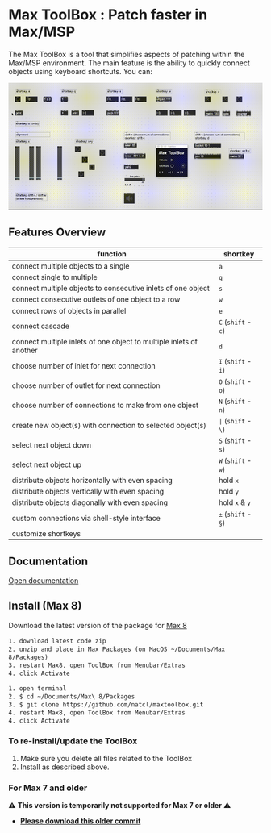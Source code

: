 # Max ToolBox : Patch faster in Max/MSP

The Max ToolBox is a tool that simplifies aspects of patching within the Max/MSP environment. The main feature is the ability to quickly connect objects using keyboard shortcuts. You can:

![](media/maxtoolbox-overview.gif)

## Features Overview

| function | shortkey |
| - | - |
| connect multiple objects to a single | `a` |
| connect single to multiple | `q` |
| connect multiple objects to consecutive inlets of one object | `s` |
| connect consecutive outlets of one object to a row | `w` |
| connect rows of objects in parallel | `e` |
| connect cascade | `C` (`shift` - `c`) |
| connect multiple inlets of one object to multiple inlets of another | `d` |
| choose number of inlet for next connection | `I` (`shift` - `i`) |
| choose number of outlet for next connection | `O` (`shift` - `o`) |
| choose number of connections to make from one object | `N` (`shift` - `n`) |
| create new object(s) with connection to selected object(s) | `\|` (`shift` - `\`) |
| select next object down | `S` (`shift` - `s`) |
| select next object up | `W` (`shift` - `w`) |
| distribute objects horizontally with even spacing | hold `x` |
| distribute objects vertically with even spacing | hold `y` |
| distribute objects diagonally with even spacing | hold `x` & `y` |
| custom connections via shell-style interface | `±` (`shift` - `§`) |
| customize shortkeys | |

## Documentation

[Open documentation](/docs/docs.md)

## Install (Max 8)

Download the latest version of the package for [Max 8](https://github.com/tmhglnd/maxtoolbox/archive/refs/heads/master.zip)

```
1. download latest code zip
2. unzip and place in Max Packages (on MacOS ~/Documents/Max 8/Packages)
3. restart Max8, open ToolBox from Menubar/Extras
4. click Activate
```

```
1. open terminal
2. $ cd ~/Documents/Max\ 8/Packages
3. $ git clone https://github.com/natcl/maxtoolbox.git
4. restart Max8, open ToolBox from Menubar/Extras
4. click Activate
```

### To re-install/update the ToolBox

1. Make sure you delete all files related to the ToolBox
2. Install as described above.

### For Max 7 and older

⚠️ **This version is temporarily not supported for Max 7 or older** ⚠️

- [**Please download this older commit**](https://github.com/tmhglnd/maxtoolbox/tree/8852b5a87e939a72f0dd8647bfffe05ed96106ba)

<!-- - [Max 5 and 6](https://github.com/natcl/maxtoolbox/archive/Version15.zip)
- [Max 4](https://maxtoolbox.googlecode.com/files/maxtoolbox_b8_max4.zip)

1. Place the ToolBox folder in one of your search path (Easiest is in "Cycling' 74")
2. Place the ToolBox.maxpat file in your extras folder -->

<!-- ## Contact me -->

<!-- You can contact me on [Twitter](https://twitter.com/natcl) or by email: maxtoolbox [at] studioimaginaire.com -->
